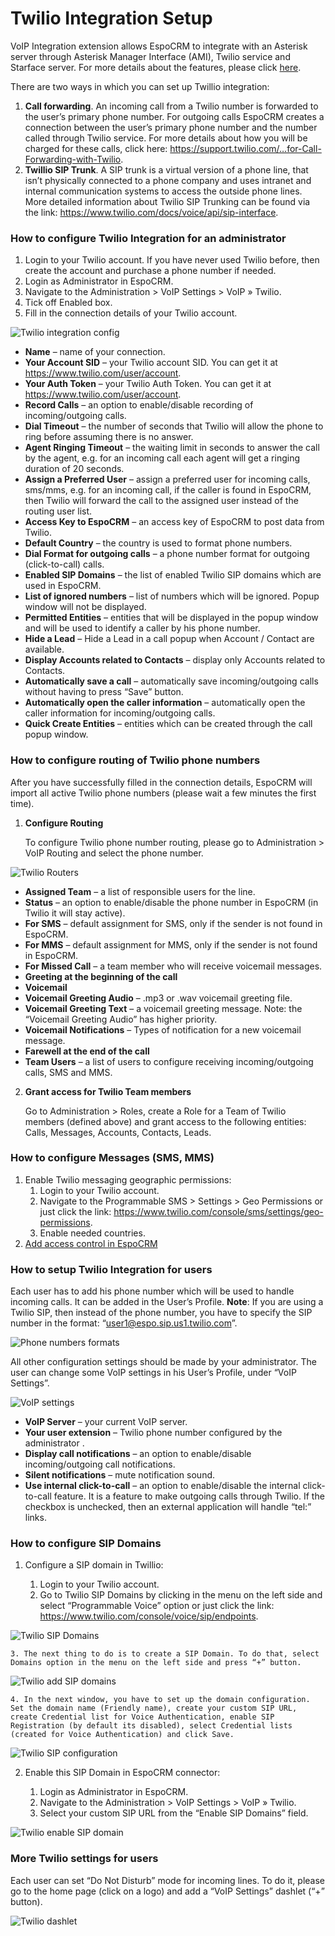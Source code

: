 # Twilio Integration Setup

VoIP Integration extension allows EspoCRM to integrate with an Asterisk server through Asterisk Manager Interface (AMI), Twilio service and Starface server. For more details about the features, please click [here](https://www.espocrm.com/features/voip-integration/).

There are two ways in which you can set up Twillio integration:

1. **Call forwarding**. An incoming call from a Twilio number is forwarded to the user’s primary phone number. For outgoing calls EspoCRM creates a connection between the user’s primary phone number and the number called through Twilio service. For more details about how you will be charged for these calls, click here: https://support.twilio.com/…for-Call-Forwarding-with-Twilio.
2. **Twillio SIP Trunk**. A SIP trunk is a virtual version of a phone line, that isn’t physically connected to a phone company and uses intranet and internal communication systems to access the outside phone lines. More detailed information about Twilio SIP Trunking can be found via the link: https://www.twilio.com/docs/voice/api/sip-interface.

### How to configure Twilio Integration for an administrator

1. Login to your Twilio account. If you have never used Twilio before, then create the account and purchase a phone number if needed.
2. Login as Administrator in EspoCRM.
3. Navigate to the Administration > VoIP Settings > VoIP » Twilio.
4. Tick off Enabled box.
5. Fill in the connection details of your Twilio account.

![Twilio integration config](https://github.com/Max18061989/documentation/extensions/voip-integration/twilio_1.png)

* **Name** – name of your connection.
* **Your Account SID** – your Twilio account SID. You can get it at https://www.twilio.com/user/account.
* **Your Auth Token** – your Twilio Auth Token. You can get it at https://www.twilio.com/user/account.
* **Record Calls** – an option to enable/disable recording of incoming/outgoing calls.
* **Dial Timeout** – the number of seconds that Twilio will allow the phone to ring before assuming there is no answer.
* **Agent Ringing Timeout** – the waiting limit in seconds to answer the call by the agent, e.g. for an incoming call each agent will get a ringing duration of 20 seconds.
* **Assign a Preferred User** – assign a preferred user for incoming calls, sms/mms, e.g. for an incoming call, if the caller is found in EspoCRM, then Twilio will forward the call to the assigned user instead of the routing user list.
* **Access Key to EspoCRM** – an access key of EspoCRM to post data from Twilio.
* **Default Country** – the country is used to format phone numbers.
* **Dial Format for outgoing calls** – a phone number format for outgoing (click-to-call) calls.
* **Enabled SIP Domains** – the list of enabled Twilio SIP domains which are used in EspoCRM.
* **List of ignored numbers** – list of numbers which will be ignored. Popup window will not be displayed.
* **Permitted Entities** – entities that will be displayed in the popup window and will be used to identify a caller by his phone number.
* **Hide a Lead** – Hide a Lead in a call popup when Account / Contact are available.
* **Display Accounts related to Contacts** – display only Accounts related to Contacts.
* **Automatically save a call** – automatically save incoming/outgoing calls without having to press “Save” button.
* **Automatically open the caller information** – automatically open the caller information for incoming/outgoing calls.
* **Quick Create Entities** – entities which can be created through the call popup window.

### How to configure routing of Twilio phone numbers

After you have successfully filled in the connection details, EspoCRM will import all active Twilio phone numbers (please wait a few minutes the first time).

1. **Configure Routing**

    To configure Twilio phone number routing, please go to Administration > VoIP Routing and select the phone number.

![Twilio Routers](https://github.com/Max18061989/documentation/extensions/voip-integration/twilio_2.png)

* **Assigned Team** – a list of responsible users for the line.
* **Status** – an option to enable/disable the phone number in EspoCRM (in Twilio it will stay active).
* **For SMS** – default assignment for SMS, only if the sender is not found in EspoCRM.
* **For MMS** – default assignment for MMS, only if the sender is not found in EspoCRM.
* **For Missed Call** – a team member who will receive voicemail messages.
* **Greeting at the beginning of the call**
* **Voicemail**
* **Voicemail Greeting Audio** – .mp3 or .wav voicemail greeting file.
* **Voicemail Greeting Text** – a voicemail greeting message. Note: the “Voicemail Greeting Audio” has higher priority.
* **Voicemail Notifications** – Types of notification for a new voicemail message.
* **Farewell at the end of the call**
* **Team Users** – a list of users to configure receiving incoming/outgoing calls, SMS and MMS.
    
2. **Grant access for Twilio Team members**

    Go to Administration > Roles, create a Role for a Team of Twilio members (defined above) and grant access to the following entities: Calls, Messages, Accounts, Contacts, Leads.

### How to configure Messages (SMS, MMS)

1. Enable Twilio messaging geographic permissions:
    1. Login to your Twilio account.
    2. Navigate to the Programmable SMS > Settings > Geo Permissions or just click the link: https://www.twilio.com/console/sms/settings/geo-permissions.
    3. Enable needed countries.
2. [Add access control in EspoCRM](https://github.com/Max18061989/documentation/extensions/voip-integration/voip-access.md)

### How to setup Twilio Integration for users

Each user has to add his phone number which will be used to handle incoming calls. It can be added in the User’s Profile.
**Note**: If you are using a Twilio SIP, then instead of the phone number, you have to specify the SIP number in the format: “user1@espo.sip.us1.twilio.com”.

![Phone numbers formats](https://github.com/Max18061989/documentation/extensions/voip-integration/twilio_3.png)

All other configuration settings should be made by your administrator. The user can change some VoIP settings in his User’s Profile, under “VoIP Settings”.

![VoIP settings](https://github.com/Max18061989/documentation/extensions/voip-integration/twilio_4.png)

* **VoIP Server** – your current VoIP server.
* **Your user extension** – Twilio phone number configured by the administrator .
* **Display call notifications** – an option to enable/disable incoming/outgoing call notifications.
* **Silent notifications** – mute notification sound.
* **Use internal click-to-call** – an option to enable/disable the internal click-to-call feature. It is a feature to make outgoing calls through Twilio. If the checkbox is unchecked, then an external application will handle “tel:” links.

### How to configure SIP Domains

1. Configure a SIP domain in Twillio:

    1. Login to your Twilio account.
    2. Go to Twilio SIP Domains by clicking in the menu on the left side and select “Programmable Voice” option or just click the link: https://www.twilio.com/console/voice/sip/endpoints.

 ![Twilio SIP Domains](https://github.com/Max18061989/documentation/extensions/voip-integration/twilio-sip-domains.png)

    3. The next thing to do is to create a SIP Domain. To do that, select Domains option in the menu on the left side and press “+” button.

 ![Twilio add SIP domains](https://github.com/Max18061989/documentation/extensions/voip-integration/twilio-add-sip-domain.png)

    4. In the next window, you have to set up the domain configuration. Set the domain name (Friendly name), create your custom SIP URL, create Credential list for Voice Authentication, enable SIP Registration (by default its disabled), select Credential lists (created for Voice Authentication) and click Save.

 ![Twilio SIP configuration](https://github.com/Max18061989/documentation/extensions/voip-integration/twilio-sip-domain-configuration.png)

2. Enable this SIP Domain in EspoCRM connector:

    1. Login as Administrator in EspoCRM.
    2. Navigate to the Administration > VoIP Settings > VoIP » Twilio.
    3. Select your custom SIP URL from the “Enable SIP Domains” field.
    
 ![Twilio enable SIP domain](https://github.com/Max18061989/documentation/extensions/voip-integration/twilio-enable-sip-domain.png)

### More Twilio settings for users

Each user can set “Do Not Disturb” mode for incoming lines. To do it, please go to the home page (click on a logo) and add a “VoIP Settings” dashlet (“+” button).

![Twilio dashlet](https://github.com/Max18061989/documentation/extensions/voip-integration/twilio-dashlet.png)